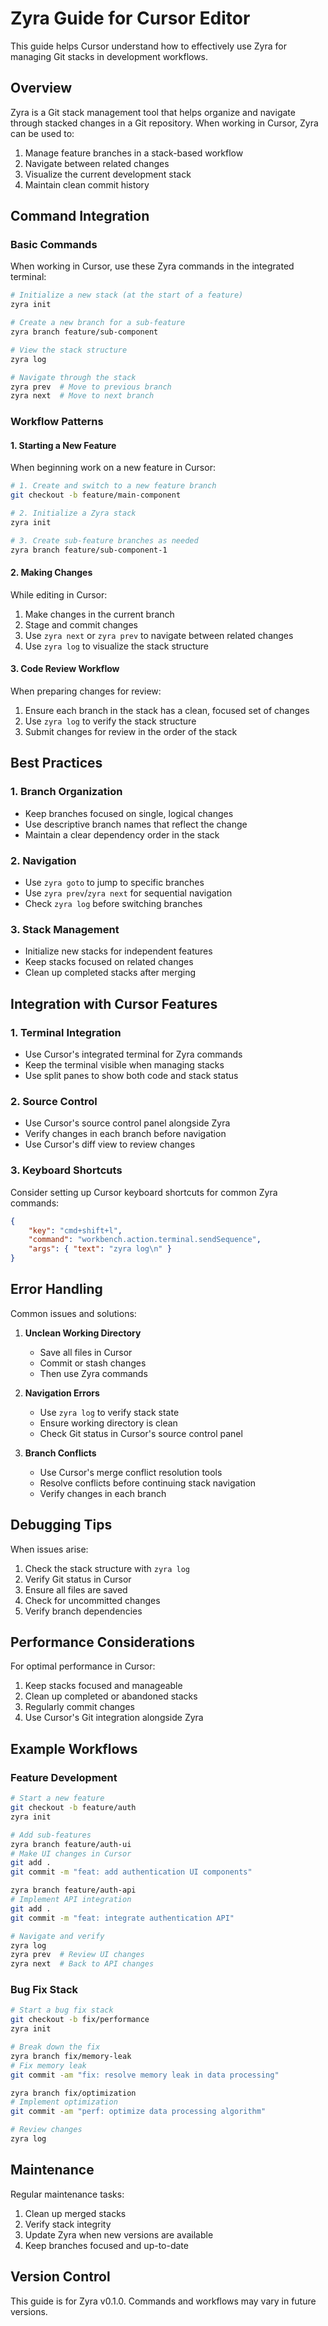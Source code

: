 # Zyra Guide for Cursor Editor

This guide helps Cursor understand how to effectively use Zyra for managing Git stacks in development workflows.

## Overview

Zyra is a Git stack management tool that helps organize and navigate through stacked changes in a Git repository. When working in Cursor, Zyra can be used to:

1. Manage feature branches in a stack-based workflow
2. Navigate between related changes
3. Visualize the current development stack
4. Maintain clean commit history

## Command Integration

### Basic Commands

When working in Cursor, use these Zyra commands in the integrated terminal:

```bash
# Initialize a new stack (at the start of a feature)
zyra init

# Create a new branch for a sub-feature
zyra branch feature/sub-component

# View the stack structure
zyra log

# Navigate through the stack
zyra prev  # Move to previous branch
zyra next  # Move to next branch
```

### Workflow Patterns

#### 1. Starting a New Feature

When beginning work on a new feature in Cursor:

```bash
# 1. Create and switch to a new feature branch
git checkout -b feature/main-component

# 2. Initialize a Zyra stack
zyra init

# 3. Create sub-feature branches as needed
zyra branch feature/sub-component-1
```

#### 2. Making Changes

While editing in Cursor:

1. Make changes in the current branch
2. Stage and commit changes
3. Use `zyra next` or `zyra prev` to navigate between related changes
4. Use `zyra log` to visualize the stack structure

#### 3. Code Review Workflow

When preparing changes for review:

1. Ensure each branch in the stack has a clean, focused set of changes
2. Use `zyra log` to verify the stack structure
3. Submit changes for review in the order of the stack

## Best Practices

### 1. Branch Organization

- Keep branches focused on single, logical changes
- Use descriptive branch names that reflect the change
- Maintain a clear dependency order in the stack

### 2. Navigation

- Use `zyra goto` to jump to specific branches
- Use `zyra prev`/`zyra next` for sequential navigation
- Check `zyra log` before switching branches

### 3. Stack Management

- Initialize new stacks for independent features
- Keep stacks focused on related changes
- Clean up completed stacks after merging

## Integration with Cursor Features

### 1. Terminal Integration

- Use Cursor's integrated terminal for Zyra commands
- Keep the terminal visible when managing stacks
- Use split panes to show both code and stack status

### 2. Source Control

- Use Cursor's source control panel alongside Zyra
- Verify changes in each branch before navigation
- Use Cursor's diff view to review changes

### 3. Keyboard Shortcuts

Consider setting up Cursor keyboard shortcuts for common Zyra commands:

```json
{
    "key": "cmd+shift+l",
    "command": "workbench.action.terminal.sendSequence",
    "args": { "text": "zyra log\n" }
}
```

## Error Handling

Common issues and solutions:

1. **Unclean Working Directory**
   - Save all files in Cursor
   - Commit or stash changes
   - Then use Zyra commands

2. **Navigation Errors**
   - Use `zyra log` to verify stack state
   - Ensure working directory is clean
   - Check Git status in Cursor's source control panel

3. **Branch Conflicts**
   - Use Cursor's merge conflict resolution tools
   - Resolve conflicts before continuing stack navigation
   - Verify changes in each branch

## Debugging Tips

When issues arise:

1. Check the stack structure with `zyra log`
2. Verify Git status in Cursor
3. Ensure all files are saved
4. Check for uncommitted changes
5. Verify branch dependencies

## Performance Considerations

For optimal performance in Cursor:

1. Keep stacks focused and manageable
2. Clean up completed or abandoned stacks
3. Regularly commit changes
4. Use Cursor's Git integration alongside Zyra

## Example Workflows

### Feature Development

```bash
# Start a new feature
git checkout -b feature/auth
zyra init

# Add sub-features
zyra branch feature/auth-ui
# Make UI changes in Cursor
git add .
git commit -m "feat: add authentication UI components"

zyra branch feature/auth-api
# Implement API integration
git add .
git commit -m "feat: integrate authentication API"

# Navigate and verify
zyra log
zyra prev  # Review UI changes
zyra next  # Back to API changes
```

### Bug Fix Stack

```bash
# Start a bug fix stack
git checkout -b fix/performance
zyra init

# Break down the fix
zyra branch fix/memory-leak
# Fix memory leak
git commit -am "fix: resolve memory leak in data processing"

zyra branch fix/optimization
# Implement optimization
git commit -am "perf: optimize data processing algorithm"

# Review changes
zyra log
```

## Maintenance

Regular maintenance tasks:

1. Clean up merged stacks
2. Verify stack integrity
3. Update Zyra when new versions are available
4. Keep branches focused and up-to-date

## Version Control

This guide is for Zyra v0.1.0. Commands and workflows may vary in future versions. 
